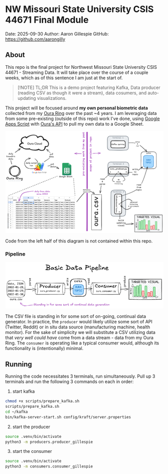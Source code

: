 # NW Missouri State University CSIS 44671 Final Module

Date: 2025-09-30
Author: Aaron Gillespie
GitHub: https://github.com/aarongilly

## About 

This repo is the final project for Northwest Missouri State University CSIS 44671 - Streaming Data. It will take place over the course of a couple weeks, which as of this sentence I am just at the start of.

> [!NOTE] TL;DR
> This is a demo project featuring Kafka, Data producer (reading CSV as though it were a stream), data cosumers, and auto-updating visualizations.

This project will be focused around **my own personal biometric data** collected from my [Oura Ring](https://ouraring.com/) over the past ~4 years. I am leveraging data from some pre-existing (outside of this repo) work I've done, using [Google Apps Script](https://developers.google.com/apps-script) with [Oura's API](https://cloud.ouraring.com/v2/docs) to pull my own data to a Google Sheet.

![Overview Image](assets/44671_Final_Project_Overview.excalidraw.png)

Code from the left half of this diagram is not contained within this repo.

### Pipeline

![pipeline](assets/pipeline.png)

The CSV file is standing in for some sort of on-going, continual data generator. In practice, the `producer` would likely utilize some sort of API (Twitter, Reddit) or in situ data source (manufacturing machine, health monitor). For the sake of simplicity we will substitute a CSV utilizing data that *very well could have* come from a data stream - data from my Oura Ring. The `consumer` is operating like a typical consumer would, although its functionality is (intentionally) minimal.

## Running

Running the code necessitates 3 terminals, run simultaneously. Pull up 3 terminals and run the following 3 commands on each in order:

1. start kafka

```bash
chmod +x scripts/prepare_kafka.sh
scripts/prepare_kafka.sh
cd ~/kafka
bin/kafka-server-start.sh config/kraft/server.properties
```

2. start the producer

```zsh
source .venv/bin/activate
python3 -m producers.producer_gillespie
```

3. start the consumer

```zsh
source .venv/bin/activate
python3 -m consumers.consumer_gillespie
```


